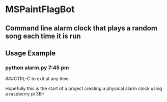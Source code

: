 # MSPaintFlagBot
## Command line alarm clock that plays a random song each time it is run

## Usage Example
### python alarm.py 7:45 pm
###CTRL-C to exit at any time

Hopefully this is the start of a project creating a physical alarm clock using a raspberry pi 3B+
